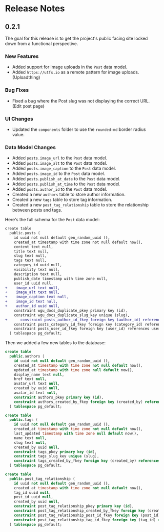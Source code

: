 # Release Notes

## 0.2.1

The goal for this release is to get the project's public facing site locked down from a functional perspective. 

### New Features

- Added support for image uploads in the `Post` data model.
- Added `https://utfs.io` as a remote pattern for image uploads. (Uploadthing)

### Bug Fixes

- Fixed a bug where the Post slug was not displaying the correct URL. (Edit post page)

### UI Changes

- Updated the `components` folder to use the `rounded-md` border radius value. 

### Data Model Changes

- Added `posts.image_url` to the `Post` data model.
- Added `posts.image_alt` to the `Post` data model.
- Added `posts.image_caption` to the `Post` data model.
- Added `posts.image_id` to the `Post` data model.
- Added `posts.publish_at_date` to the `Post` data model.
- Added `posts.publish_at_time` to the `Post` data model.
- Added `posts.author_id` to the `Post` data model.
- Created a new `authors` table to store author information.
- Created a new `tags` table to store tag information.
- Created a new `post_tag_relationship` table to store the relationship between posts and tags.

Here's the full schema for the `Post` data model:

```diff
create table
  public.posts (
    id uuid not null default gen_random_uuid (),
    created_at timestamp with time zone not null default now(),
    content text null,
    title text null,
    slug text null,
    tags text null,
    category_id uuid null,
    visibility text null,
    description text null,
    publish_date timestamp with time zone null,
    user_id uuid null,
+    image_url text null,
+    image_alt text null,
+    image_caption text null,
+    image_id text null,
+ 	 author_id uuid null,
    constraint wgu_docs_duplicate_pkey primary key (id),
    constraint wgu_docs_duplicate_slug_key unique (slug),
+	   constraint posts_author_id_fkey foreign key (author_id) references authors (id),
    constraint posts_category_id_fkey foreign key (category_id) references categories (id),
    constraint posts_user_id_fkey foreign key (user_id) references users (id)
  ) tablespace pg_default;
```

Then we added a few new tables to the database:

```sql
create table
  public.authors (
    id uuid not null default gen_random_uuid (),
    created_at timestamp with time zone not null default now(),
    updated_at timestamp with time zone null default now(),
    display_name text null,
    href text null,
    avatar_url text null,
    created_by uuid null,
    avatar_id text null,
    constraint authors_pkey primary key (id),
    constraint authors_created_by_fkey foreign key (created_by) references users (id)
  ) tablespace pg_default;

create table
  public.tags (
    id uuid not null default gen_random_uuid (),
    created_at timestamp with time zone not null default now(),
    last_updated timestamp with time zone null default now(),
    name text null,
    slug text null,
    created_by uuid null,
    constraint tags_pkey primary key (id),
    constraint tags_slug_key unique (slug),
    constraint tags_created_by_fkey foreign key (created_by) references users (id)
  ) tablespace pg_default;

create table
  public.post_tag_relationship (
    id uuid not null default gen_random_uuid (),
    created_at timestamp with time zone not null default now(),
    tag_id uuid null,
    post_id uuid null,
    created_by uuid null,
    constraint post_tag_relationship_pkey primary key (id),
    constraint post_tag_relationship_created_by_fkey foreign key (created_by) references users (id),
    constraint post_tag_relationship_post_id_fkey foreign key (post_id) references posts (id),
    constraint post_tag_relationship_tag_id_fkey foreign key (tag_id) references tags (id)
  ) tablespace pg_default;
```
